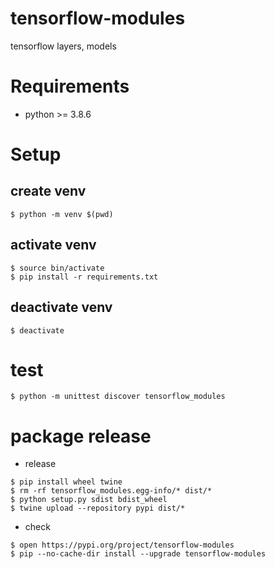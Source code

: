 # tensorflow-modules
tensorflow layers, models

# Requirements
* python >= 3.8.6

# Setup

## create venv

```shell
$ python -m venv $(pwd)
```

## activate venv

```shell
$ source bin/activate
$ pip install -r requirements.txt
```

## deactivate venv

```shell
$ deactivate
```

# test
```shell
$ python -m unittest discover tensorflow_modules
```

# package release

* release

```shell
$ pip install wheel twine
$ rm -rf tensorflow_modules.egg-info/* dist/*
$ python setup.py sdist bdist_wheel
$ twine upload --repository pypi dist/*
```

* check

```shell
$ open https://pypi.org/project/tensorflow-modules
$ pip --no-cache-dir install --upgrade tensorflow-modules
```
